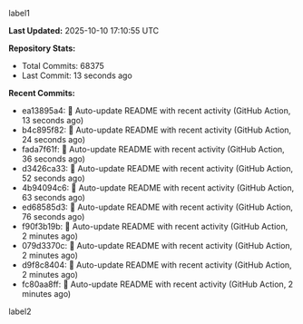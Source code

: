 
label1 
<!-- ACTIVITY_START -->
**Last Updated:** 2025-10-10 17:10:55 UTC

**Repository Stats:**
- Total Commits: 68375
- Last Commit: 13 seconds ago

**Recent Commits:**
- ea13895a4: 🤖 Auto-update README with recent activity (GitHub Action, 13 seconds ago)
- b4c895f82: 🤖 Auto-update README with recent activity (GitHub Action, 24 seconds ago)
- fada7f61f: 🤖 Auto-update README with recent activity (GitHub Action, 36 seconds ago)
- d3426ca33: 🤖 Auto-update README with recent activity (GitHub Action, 52 seconds ago)
- 4b94094c6: 🤖 Auto-update README with recent activity (GitHub Action, 63 seconds ago)
- ed68585d3: 🤖 Auto-update README with recent activity (GitHub Action, 76 seconds ago)
- f90f3b19b: 🤖 Auto-update README with recent activity (GitHub Action, 2 minutes ago)
- 079d3370c: 🤖 Auto-update README with recent activity (GitHub Action, 2 minutes ago)
- d9f8c8404: 🤖 Auto-update README with recent activity (GitHub Action, 2 minutes ago)
- fc80aa8ff: 🤖 Auto-update README with recent activity (GitHub Action, 2 minutes ago)
<!-- ACTIVITY_END -->

label2
